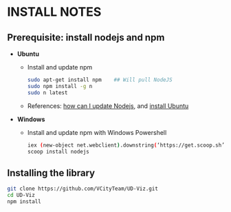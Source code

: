 # INSTALL NOTES

## Prerequisite: install nodejs and npm

* **Ubuntu**

  * Install and update npm

    ```bash
    sudo apt-get install npm    ## Will pull NodeJS
    sudo npm install -g n     
    sudo n latest
    ```

  * References: [how can I update Nodejs](https://askubuntu.com/questions/426750/how-can-i-update-my-nodejs-to-the-latest-version), and [install Ubuntu](http://www.hostingadvice.com/how-to/install-nodejs-ubuntu-14-04/#ubuntu-package-manager)

* **Windows**
  
  * Install and update npm with Windows Powershell

    ```bash
    iex (new-object net.webclient).downstring(‘https://get.scoop.sh’)
    scoop install nodejs
    ```

## Installing the library

```bash
git clone https://github.com/VCityTeam/UD-Viz.git
cd UD-Viz
npm install
```
